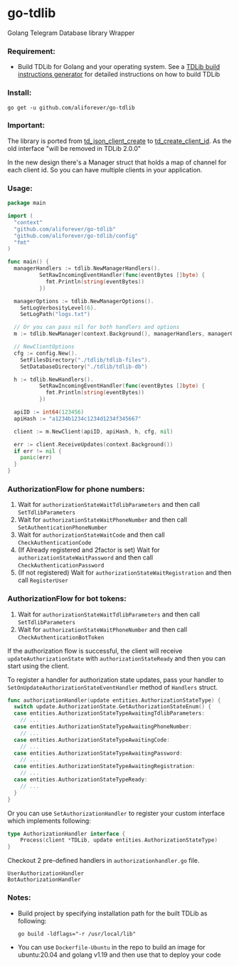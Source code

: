 # go-tdlib
Golang Telegram Database library Wrapper

### Requirement:
- Build TDLib for Golang and your operating system. See a [TDLib build instructions generator](https://tdlib.github.io/td/build.html) for detailed instructions on how to build TDLib

### Install:
`go get -u github.com/aliforever/go-tdlib`

### Important:
The library is ported from [td_json_client_create](https://core.telegram.org/tdlib/docs/td__json__client_8h.html#a45cd6979ada11b7690d9dcb1ddc841a0) to [td_create_client_id](https://core.telegram.org/tdlib/docs/td__json__client_8h.html#a7feda953a66eee36bc207eb71a55c490). 
As the old interface "will be removed in TDLib 2.0.0"

In the new design there's a Manager struct that holds a map of channel for each client id. So you can have multiple clients in your application.

### Usage:

```go
package main

import (
  "context"
  "github.com/aliforever/go-tdlib"
  "github.com/aliforever/go-tdlib/config"
  "fmt"
)

func main() {
  managerHandlers := tdlib.NewManagerHandlers().
          SetRawIncomingEventHandler(func(eventBytes []byte) {
            fmt.Println(string(eventBytes))
          })

  managerOptions := tdlib.NewManagerOptions().
    SetLogVerbosityLevel(6).
    SetLogPath("logs.txt")

  // Or you can pass nil for both handlers and options
  m := tdlib.NewManager(context.Background(), managerHandlers, managerOptions)

  // NewClientOptions
  cfg := config.New().
    SetFilesDirectory("./tdlib/tdlib-files").
    SetDatabaseDirectory("./tdlib/tdlib-db")

  h := tdlib.NewHandlers().
          SetRawIncomingEventHandler(func(eventBytes []byte) {
            fmt.Println(string(eventBytes))
          })

  apiID := int64(123456)
  apiHash := "a1234b1234c1234d1234f345667"

  client := m.NewClient(apiID, apiHash, h, cfg, nil)

  err := client.ReceiveUpdates(context.Background())
  if err != nil {
    panic(err)
  }
}
```

### AuthorizationFlow for phone numbers:
1. Wait for `authorizationStateWaitTdlibParameters` and then call `SetTdlibParameters`
2. Wait for `authorizationStateWaitPhoneNumber` and then call `SetAuthenticationPhoneNumber`
3. Wait for `authorizationStateWaitCode` and then call `CheckAuthenticationCode`
4. (If Already registered and 2factor is set) Wait for `authorizationStateWaitPassword` and then call `CheckAuthenticationPassword`
5. (If not registered) Wait for `authorizationStateWaitRegistration` and then call `RegisterUser`

### AuthorizationFlow for bot tokens:
1. Wait for `authorizationStateWaitTdlibParameters` and then call `SetTdlibParameters`
2. Wait for `authorizationStateWaitPhoneNumber` and then call `CheckAuthenticationBotToken`

If the authorization flow is successful, the client will receive `updateAuthorizationState` with `authorizationStateReady` and then you can start using the client.

To register a handler for authorization state updates, pass your handler to `SetOnUpdateAuthorizationStateEventHandler` method of `Handlers` struct.
```go
func authorizationHandler(update entities.AuthorizationStateType) {
  switch update.AuthorizationState.GetAuthorizationStateEnum() {
  case entities.AuthorizationStateTypeAwaitingTdlibParameters:
    // ...
  case entities.AuthorizationStateTypeAwaitingPhoneNumber:
    // ...
  case entities.AuthorizationStateTypeAwaitingCode:
    // ...
  case entities.AuthorizationStateTypeAwaitingPassword:
    // ...
  case entities.AuthorizationStateTypeAwaitingRegistration:
    // ...
  case entities.AuthorizationStateTypeReady:
    // ...
  }
}
```

Or you can use `SetAuthorizationHandler` to register your custom interface which implements following:
```go
type AuthorizationHandler interface {
	Process(client *TDLib, update entities.AuthorizationStateType)
}
```
Checkout 2 pre-defined handlers in `authorizationhandler.go` file.
```
UserAuthorizationHandler
BotAuthorizationHandler
```

### Notes:
- Build project by specifying installation path for the built TDLib as following:

    `go build -ldflags="-r /usr/local/lib"`
- You can use `Dockerfile-Ubuntu` in the repo to build an image for ubuntu:20.04 and golang v1.19 and then use that to deploy your code